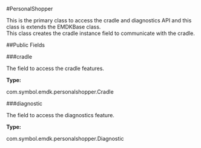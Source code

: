 #PersonalShopper

This is the primary class to access the cradle and diagnostics API and this class is extends the EMDKBase class.  
This class creates the cradle instance field to communicate with the cradle.
 
 

##Public Fields

###cradle

The field to access the cradle features.

**Type:**

com.symbol.emdk.personalshopper.Cradle

###diagnostic

The field to access the diagnostics feature.

**Type:**

com.symbol.emdk.personalshopper.Diagnostic

